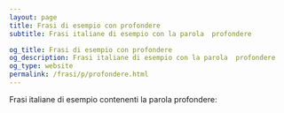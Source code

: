 ```yaml
---
layout: page
title: Frasi di esempio con profondere 
subtitle: Frasi italiane di esempio con la parola  profondere

og_title: Frasi di esempio con profondere 
og_description: Frasi italiane di esempio con la parola  profondere
og_type: website
permalink: /frasi/p/profondere.html
---
```


Frasi italiane di esempio contenenti la parola profondere:


